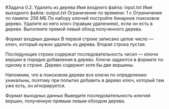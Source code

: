 #Задача 0.2. Удалить из дерева
Имя входного файла: input.txt
Имя выходного файла: output.txt
Ограничение по времени: 1 с
Ограничение по памяти: 256 МБ
По набору ключей постройте бинарное поисковое дерево. Удалите из него ключ (правым удалением), если он есть в дереве. Выполните прямой левый обход полученного дерева.

Формат входных данных
В первой строке записано целое число — ключ, который нужно удалить из дерева.
Вторая строка пустая.

Последующие строки содержат последовательность чисел — ключи вершин в порядке добавления в дерево. Ключи задаются в формате по одному в строке. Дерево содержит хотя бы две вершины.

Напомним, что в поисковом дереве все ключи по определению уникальны, поэтому при попытке добавить в дерево ключ, который там уже есть, он игнорируется.

Формат выходных данных
Выведите последовательность ключей вершин, полученную прямым левым обходом дерева.

